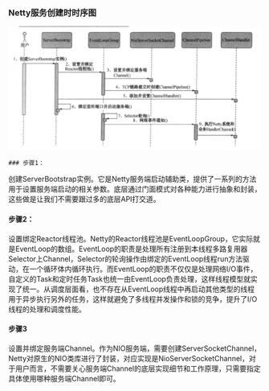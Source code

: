 ### Netty服务创建时时序图

![](img/11-1.png)



	### 步骤1：

​	创建ServerBootstrap实例。它是Netty服务端启动辅助类，提供了一系列的方法用于设置服务端启动的相关参数。底层通过门面模式对各种能力进行抽象和封装，这些做是让我们不需要跟过多的底层API打交道。

#### 步骤2：

​	设置绑定Reactor线程池。Netty的Reactor线程池是EventLoopGroup，它实际就是EventLoop的数组。EventLoop的职责是处理所有注册到本线程多路复用器Selector上Channel，Selector的轮询操作由绑定的EventLoop线程run方法驱动，在一个循环体内循环执行。而EventLoop的职责不仅仅是处理网络I/O事件，自定义的Task和定时任务Task也统一由EventLoop负责处理，这样线程模型就实现了统一。从调度层面看，也不存在从EventLoop线程中再启动其他类型的线程用于异步执行另外的任务，这样就避免了多线程并发操作和锁的竞争，提升了I/O线程的处理和调度性能。

#### 步骤3

设置并绑定服务端Channel。作为NIO服务端，需要创建ServerSocketChannel，Netty对原生的NIO类库进行了封装，对应实现是NioServerSocketChannel，对于用户而言，不需要关心服务端Channel的底层实现细节和工作原理，只需要指定具体使用哪种服务端Channel即可。

